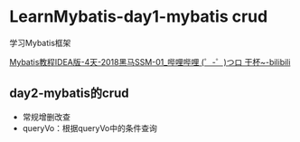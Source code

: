 # LearnMybatis-day1-mybatis crud

学习Mybatis框架

[Mybatis教程IDEA版-4天-2018黑马SSM-01_哔哩哔哩 (゜-゜)つロ 干杯~-bilibili](https://www.bilibili.com/video/BV1Db411s7F5?from=search&seid=17279186468718936332)

## day2-mybatis的crud
- 常规增删改查
- queryVo：根据queryVo中的条件查询








